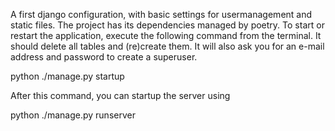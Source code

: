 A first django configuration, with basic settings for usermanagement and static files. The project has its dependencies managed by poetry.
To start or restart the application, execute the following command from the terminal. It should delete all tables and (re)create them. It will also ask you for an e-mail address and password to create a superuser. 

python ./manage.py startup

After this command, you can startup the server using 

python ./manage.py runserver

